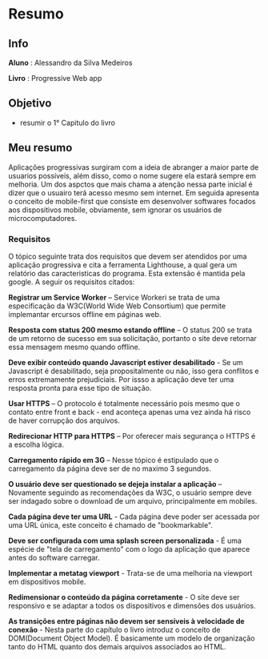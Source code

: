 # Resumo
## Info
**Aluno** : Alessandro da Silva Medeiros

**Livro** : Progressive Web app
## Objetivo
- resumir o 1° Capitulo do livro
## Meu resumo
Aplicações progressivas surgiram com a ideia de abranger a maior parte de usuarios possíveis, além disso, como o nome sugere ela estará sempre em melhoria. Um dos aspctos que mais chama a atenção nessa parte inicial é dizer que o usuairo terá acesso mesmo sem internet. Em seguida apresenta o conceito de mobile-first que consiste em desenvolver softwares focados aos dispositivos mobile, obviamente, sem ignorar os usuários de microcomputadores.

### Requisitos 
O tópico seguinte trata dos requisitos que devem ser atendidos por uma aplicação progressiva e cita a ferramenta Lighthouse, a qual gera um relatório das caracteristicas do programa.  Esta extensão é mantida pela google. A seguir os requisitos citados:

**Registrar um Service Worker** – Service Workeri se trata de uma especificação da W3C(World Wide Web Consortium) que permite implemantar ercursos offline em páginas web.

**Resposta com status 200 mesmo estando offline** – O status 200 se trata de um retorno de sucesso em sua solicitação, portanto o site deve retornar essa mensagem mesmo quando offline.

**Deve exibir conteúdo quando Javascript estiver desabilitado** - Se um Javascript é desabilitado, seja propositalmente ou não, isso gera conflitos e erros extremamente prejudiciais. Por issso a aplicação deve ter uma resposta pronta para esse tipo de situação.

**Usar HTTPS** – O protocolo é totalmente necessário pois mesmo que o contato entre front e back - end aconteça apenas uma vez ainda há risco de haver corrupção dos arquivos.
	
**Redirecionar HTTP para HTTPS** – Por oferecer mais segurança o HTTPS é a escolha lógica. 

**Carregamento rápido em 3G** – Nesse tópico é estipulado que o carregamento da página deve ser de no maximo 3 segundos.

**O usuário deve ser questionado  se dejeja instalar a aplicação** – Novamente seguindo as recomendações da W3C, o usuário sempre deve ser indagado sobre o download de um arquivo, principalmente em mobiles.

**Cada página deve ter uma URL** - Cada página deve poder ser acessada por uma URL única, este conceito é chamado de "bookmarkable".

**Deve ser configurada com uma splash screen personalizada** - É uma espécie de "tela de carregamento" com o logo da aplicação que aparece antes do software carregar.

**Implementar a metatag	viewport** - Trata-se de uma melhoria na viewport em dispositivos mobile.

**Redimensionar	o conteúdo da página corretamente** - O site deve ser responsivo e se adaptar a todos os dispositivos e dimensões dos usuários.

**As transições entre páginas não devem ser sensíveis à velocidade de	conexão** - Nesta parte do capítulo o livro introduz o conceito de DOM(Document	 Object	 Model). É basicamente um modelo de organização tanto do HTML quanto dos demais arquivos associados ao HTML.
